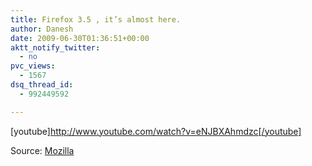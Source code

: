 ```yaml
---
title: Firefox 3.5 , it’s almost here.
author: Danesh
date: 2009-06-30T01:36:51+00:00
aktt_notify_twitter:
  - no
pvc_views:
  - 1567
dsq_thread_id:
  - 992449592

---
```

[youtube]http://www.youtube.com/watch?v=eNJBXAhmdzc[/youtube]

Source: [Mozilla][1]

 [1]: http://www.mozilla.com/en-US/firefox/video/excitement-3.5.html